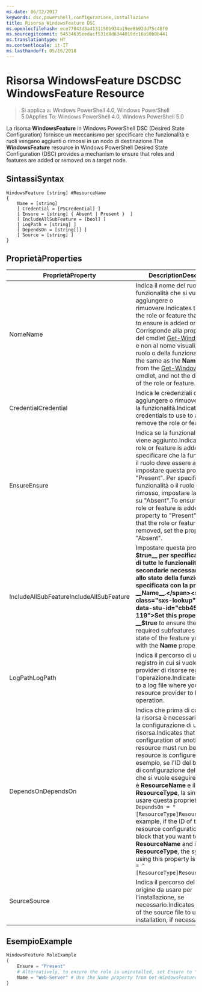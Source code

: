 ```yaml
---
ms.date: 06/12/2017
keywords: dsc,powershell,configurazione,installazione
title: Risorsa WindowsFeature DSC
ms.openlocfilehash: ece77043d3a4131150b934a19ee8b92dd75c48f0
ms.sourcegitcommit: 54534635eedacf531d8d6344019dc16a50b8b441
ms.translationtype: HT
ms.contentlocale: it-IT
ms.lasthandoff: 05/16/2018
---
```

# <a name="dsc-windowsfeature-resource"></a><span data-ttu-id="cbb45-103">Risorsa WindowsFeature DSC</span><span class="sxs-lookup"><span data-stu-id="cbb45-103">DSC WindowsFeature Resource</span></span>

> <span data-ttu-id="cbb45-104">Si applica a: Windows PowerShell 4.0, Windows PowerShell 5.0</span><span class="sxs-lookup"><span data-stu-id="cbb45-104">Applies To: Windows PowerShell 4.0, Windows PowerShell 5.0</span></span>

<span data-ttu-id="cbb45-105">La risorsa **WindowsFeature** in Windows PowerShell DSC (Desired State Configuration) fornisce un meccanismo per specificare che funzionalità e ruoli vengano aggiunti o rimossi in un nodo di destinazione.</span><span class="sxs-lookup"><span data-stu-id="cbb45-105">The **WindowsFeature** resource in Windows PowerShell Desired State Configuration (DSC) provides a mechanism to ensure that roles and features are added or removed on a target node.</span></span>

## <a name="syntax"></a><span data-ttu-id="cbb45-106">Sintassi</span><span class="sxs-lookup"><span data-stu-id="cbb45-106">Syntax</span></span>

```
WindowsFeature [string] #ResourceName
{
    Name = [string]
    [ Credential = [PSCredential] ]
    [ Ensure = [string] { Absent | Present }  ]
    [ IncludeAllSubFeature = [bool] ]
    [ LogPath = [string] ]
    [ DependsOn = [string[]] ]
    [ Source = [string] ]
}
```

## <a name="properties"></a><span data-ttu-id="cbb45-107">Proprietà</span><span class="sxs-lookup"><span data-stu-id="cbb45-107">Properties</span></span>

|  <span data-ttu-id="cbb45-108">Proprietà</span><span class="sxs-lookup"><span data-stu-id="cbb45-108">Property</span></span>  |  <span data-ttu-id="cbb45-109">Description</span><span class="sxs-lookup"><span data-stu-id="cbb45-109">Description</span></span>   |
|---|---|
| <span data-ttu-id="cbb45-110">Nome</span><span class="sxs-lookup"><span data-stu-id="cbb45-110">Name</span></span>| <span data-ttu-id="cbb45-111">Indica il nome del ruolo o della funzionalità che si vuole aggiungere o rimuovere.</span><span class="sxs-lookup"><span data-stu-id="cbb45-111">Indicates the name of the role or feature that you want to ensure is added or removed.</span></span> <span data-ttu-id="cbb45-112">Corrisponde alla proprietà __Name__ del cmdlet [Get-WindowsFeature](/powershell/module/servermanager/Get-WindowsFeature) e non al nome visualizzato del ruolo o della funzionalità.</span><span class="sxs-lookup"><span data-stu-id="cbb45-112">This is the same as the __Name__ property from the [Get-WindowsFeature](/powershell/module/servermanager/Get-WindowsFeature) cmdlet, and not the display name of the role or feature.</span></span>|
| <span data-ttu-id="cbb45-113">Credential</span><span class="sxs-lookup"><span data-stu-id="cbb45-113">Credential</span></span>| <span data-ttu-id="cbb45-114">Indica le credenziali da usare per aggiungere o rimuovere il ruolo o la funzionalità.</span><span class="sxs-lookup"><span data-stu-id="cbb45-114">Indicates the credentials to use to add or remove the role or feature.</span></span>|
| <span data-ttu-id="cbb45-115">Ensure</span><span class="sxs-lookup"><span data-stu-id="cbb45-115">Ensure</span></span>| <span data-ttu-id="cbb45-116">Indica se la funzionalità o il ruolo viene aggiunto.</span><span class="sxs-lookup"><span data-stu-id="cbb45-116">Indicates if the role or feature is added.</span></span> <span data-ttu-id="cbb45-117">Per specificare che la funzionalità o il ruolo deve essere aggiunto, impostare questa proprietà su "Present". Per specificare che la funzionalità o il ruolo venga rimosso, impostare la proprietà su "Absent".</span><span class="sxs-lookup"><span data-stu-id="cbb45-117">To ensure that the role or feature is added, set this property to "Present" To ensure that the role or feature is removed, set the property to "Absent".</span></span>|
| <span data-ttu-id="cbb45-118">IncludeAllSubFeature</span><span class="sxs-lookup"><span data-stu-id="cbb45-118">IncludeAllSubFeature</span></span>| <span data-ttu-id="cbb45-119">Impostare questa proprietà su __$true__ per specificare lo stato di tutte le funzionalità secondarie necessarie insieme allo stato della funzionalità specificata con la proprietà __Name__.</span><span class="sxs-lookup"><span data-stu-id="cbb45-119">Set this property to __$true__ to ensure the state of all required subfeatures with the state of the feature you specify with the __Name__ property.</span></span>|
| <span data-ttu-id="cbb45-120">LogPath</span><span class="sxs-lookup"><span data-stu-id="cbb45-120">LogPath</span></span>| <span data-ttu-id="cbb45-121">Indica il percorso di un file di registro in cui si vuole che il provider di risorse registri l'operazione.</span><span class="sxs-lookup"><span data-stu-id="cbb45-121">Indicates the path to a log file where you want the resource provider to log the operation.</span></span>|
| <span data-ttu-id="cbb45-122">DependsOn</span><span class="sxs-lookup"><span data-stu-id="cbb45-122">DependsOn</span></span>| <span data-ttu-id="cbb45-123">Indica che prima di configurare la risorsa è necessario eseguire la configurazione di un'altra risorsa.</span><span class="sxs-lookup"><span data-stu-id="cbb45-123">Indicates that the configuration of another resource must run before this resource is configured.</span></span> <span data-ttu-id="cbb45-124">Ad esempio, se l'ID del blocco script di configurazione della risorsa che si vuole eseguire per primo è __ResourceName__ e il tipo è __ResourceType__, la sintassi per usare questa proprietà è `DependsOn = "[ResourceType]ResourceName"`.</span><span class="sxs-lookup"><span data-stu-id="cbb45-124">For example, if the ID of the resource configuration script block that you want to run first is __ResourceName__ and its type is __ResourceType__, the syntax for using this property is `DependsOn = "[ResourceType]ResourceName"`.</span></span>|
| <span data-ttu-id="cbb45-125">Source</span><span class="sxs-lookup"><span data-stu-id="cbb45-125">Source</span></span>| <span data-ttu-id="cbb45-126">Indica il percorso del file di origine da usare per l'installazione, se necessario.</span><span class="sxs-lookup"><span data-stu-id="cbb45-126">Indicates the location of the source file to use for installation, if necessary.</span></span>|

## <a name="example"></a><span data-ttu-id="cbb45-127">Esempio</span><span class="sxs-lookup"><span data-stu-id="cbb45-127">Example</span></span>
```powershell
WindowsFeature RoleExample
{
    Ensure = "Present"
    # Alternatively, to ensure the role is uninstalled, set Ensure to "Absent"
    Name = "Web-Server" # Use the Name property from Get-WindowsFeature
}
```